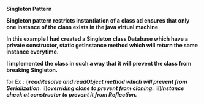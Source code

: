 **Singleton Pattern**

**Singleton pattern restricts instantiation of a class ad ensures that only one instance of the class 
exists in the java virtual machine**

**In this example I had created a Singleton class Database which have a private constructor,
static getInstance method which will return the same instance everytime.**

**I implemented the class in such a way that it will prevent the class from breaking Singleton.**

for Ex : i)**_readResolve and readObject method which will prevent from Serialization._**
         ii)**_overriding clone to prevent from cloning._**
         iii)**_Instance check at constructor to prevent it from Reflection._**